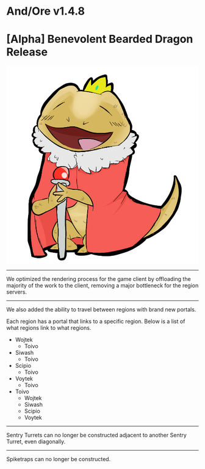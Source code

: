 And/Ore v1.4.8
============

[Alpha] Benevolent Bearded Dragon Release
=====================

![Drawing of a Benevolent Bearded Dragon](../Art_Assets/Update_Pictures/Benevolent_Bearded_Dragon.png)

---

We optimized the rendering process for the game client by offloading the majority of the work to the client, removing a major bottleneck for the region servers.

---

We also added the ability to travel between regions with brand
new portals.

Each region has a portal that links to a specific region.
Below is a list of what regions link to what regions.

* Wojtek
    * Toivo
* Siwash
    * Toivo
* Scipio
    * Toivo
* Voytek
    * Toivo
* Toivo
    * Wojtek
    * Siwash
    * Scipio
    * Voytek

---

Sentry Turrets can no longer be constructed adjacent to another Sentry Turret, even diagonally.

---

Spiketraps can no longer be constructed.

